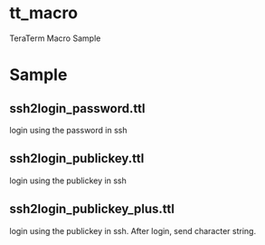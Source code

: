 # tt_macro
TeraTerm Macro Sample

# Sample
## ssh2login_password.ttl
login using the password in ssh

## ssh2login_publickey.ttl
login using the publickey in ssh

## ssh2login_publickey_plus.ttl
login using the publickey in ssh. After login, send character string.
